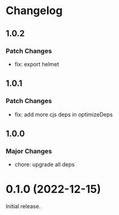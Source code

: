 # Changelog

## 1.0.2

### Patch Changes

- fix: export helmet

## 1.0.1

### Patch Changes

- fix: add more cjs deps in optimizeDeps

## 1.0.0

### Major Changes

- chore: upgrade all deps

# 0.1.0 (2022-12-15)

Initial release.
